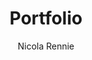 ---
title: Portfolio
description: "An overview of some of my academic research and data science projects."
author: "Nicola Rennie"
show_post_thumbnail: true
images:
- sidebar-listing.jpg
show_author_byline: false
show_post_date: false
type: portfolio
# for listing page layout
layout: list-grid # list, list-sidebar, list-grid

# set up common front matter for all individual pages inside project/
cascade:    
  show_author_byline: true
  show_post_date: true
  show_comments: false # see site config to choose Disqus or Utterances
---